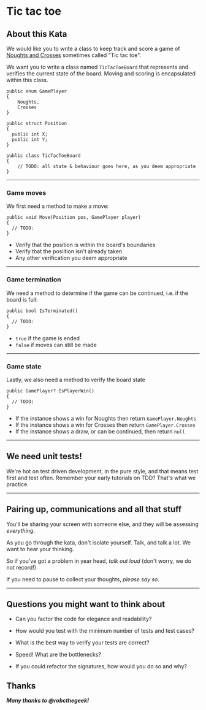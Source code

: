 # Tic tac toe 

## About this Kata ##

We would like you to write a class to keep track and score a game of [Noughts and Crosses](https://en.wikipedia.org/wiki/Tic-tac-toe) sometimes called "Tic tac toe".

We want you to write a class named ``TicTacToeBoard`` that represents and verifies the current state of the board. Moving and scoring is encapsulated within this class.

```
public enum GamePlayer
{
    Noughts,
    Crosses
}

public struct Position 
{
  public int X;
  public int Y;
}

public class TicTacToeBoard 
{
    // TODO: all state & behaviour goes here, as you deem appropriate
}
```

---

### Game moves

We first need a method to make a move:

```
public void Move(Position pos, GamePlayer player)
{
  // TODO:
}
```

- Verify that the position is within the board's boundaries
- Verify that the posiition isn't already taken
- Any other verification you deem appropriate

---

### Game termination

We need a method to determine if the game can be continued, i.e. if the board is full:

```
public bool IsTerminated()
{
  // TODO: 
}
```

- ``true`` if the game is ended
- ``false`` if moves can still be made

---

### Game state

Lastly, we also need a method to verify the board state

```
public GamePlayer? IsPlayerWin() 
{
  // TODO:
}
```

- If the instance shows a win for Noughts then return ``GamePlayer.Noughts``
- If the instance shows a win for Crosses then return ``GamePlayer.Crosses``
- If the instance shows a draw, or can be continued, then return ``null``


---

## We need unit tests!

We're hot on test driven development, in the pure style, and that means test first and test often. Remember your early tutorials on TDD? That's what we practice.

---

## Pairing up, communications and all that stuff

You'll be sharing your screen with someone else, and they will be assessing *everything.*

As you go through the kata, don't isolate yourself. Talk, and talk a lot. We want to hear your thinking. 

So if you've got a problem in year head, *talk out loud* (don't worry, we do not record!)

If you need to pause to collect your thoughts, *please say so*. 

---

## Questions you might want to think about

* Can you factor the code for elegance and readability?

* How would you test with the minimum number of tests and test cases?

* What is the best way to verify your tests are correct?

* Speed! What are the bottlenecks?

* If you could refactor the signatures, how would you do so and why? 

## Thanks

***Many thanks to @robcthegeek!***
